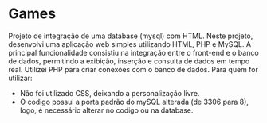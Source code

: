 # Games
Projeto de integração de uma database (mysql) com HTML.
Neste projeto, desenvolvi uma aplicação web simples utilizando HTML, PHP e MySQL. A principal funcionalidade consistiu na integração entre o front-end e o banco de dados, permitindo a exibição, inserção e consulta de dados em tempo real. Utilizei PHP para criar conexões com o banco de dados.
Para quem for utilizar: 
- Não foi utilizado CSS, deixando a personalização livre.
- O codigo possui a porta padrão do mySQL alterada (de 3306 para 8), logo, é necessário alterar no codigo ou na database.
